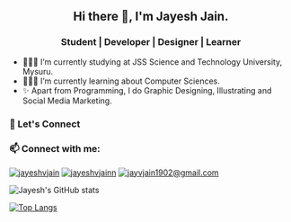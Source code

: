 <h2 align="center">Hi there 👋, I'm Jayesh Jain.</h2>    

<h3 align="center">Student | Developer | Designer | Learner</h3>    

- 🧑🏻‍🎓 I’m currently studying at JSS Science and Technology University, Mysuru.
- 👨🏻‍💻 I’m currently learning about Computer Sciences.
- ✨ Apart from Programming, I do Graphic Designing, Illustrating and Social Media Marketing.

<h3 align="left">🤩 Let's Connect </h3>
<h3 align="left">📫 Connect with me:</h3> 
<a href="https://instagram.com/jayeshvjain" target="blank"><img align="center" src="https://img.shields.io/badge/Instagram-%2455D351.svg?&style=for-the-badge&logo=instagram&logoColor=white" alt="jayeshvjain" /></a>
<a href="https://linkedin.com/in/jayeshvjainn" target="blank"><img align="center" src="https://img.shields.io/badge/linkedin-%230077B5.svg?&style=for-the-badge&logo=linkedin&logoColor=white" alt="jayeshvjainn" /></a>
<a href="mailto:jayvjain1902@gmail.com" target="blank"><img align="center" src="https://img.shields.io/badge/email me-%23D14836.svg?&style=for-the-badge&logo=gmail&logoColor=white" alt="jayvjain1902@gmail.com" /></a>    

![Jayesh's GitHub stats](https://github-readme-stats.vercel.app/api?username=Jayeshvj&show_icons=true&theme=vue-dark)

[![Top Langs](https://github-readme-stats.vercel.app/api/top-langs/?username=Jayeshvj&layout=compact&theme=vue-dark)](https://github.com/Jayeshvj/github-readme-stats)

